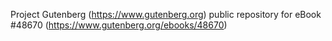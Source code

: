 Project Gutenberg (https://www.gutenberg.org) public repository for eBook #48670 (https://www.gutenberg.org/ebooks/48670)

